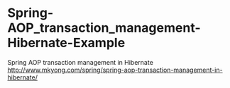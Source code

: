 Spring-AOP_transaction_management-Hibernate-Example
===================================================

Spring AOP transaction management in Hibernate http://www.mkyong.com/spring/spring-aop-transaction-management-in-hibernate/
